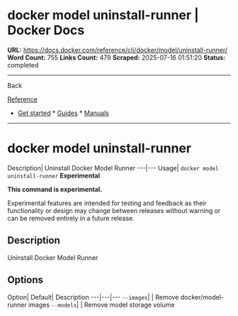 # docker model uninstall-runner | Docker Docs

**URL:** https://docs.docker.com/reference/cli/docker/model/uninstall-runner/
**Word Count:** 755
**Links Count:** 479
**Scraped:** 2025-07-16 01:51:20
**Status:** completed

---

Back

[Reference](https://docs.docker.com/reference/)

  * [Get started](https://docs.docker.com/get-started/)   * [Guides](https://docs.docker.com/guides/)   * [Manuals](https://docs.docker.com/manuals/)

* * *

# docker model uninstall-runner

Description| Uninstall Docker Model Runner   ---|---   Usage| `docker model uninstall-runner`      **Experimental**

**This command is experimental.**

Experimental features are intended for testing and feedback as their functionality or design may change between releases without warning or can be removed entirely in a future release.

## Description

Uninstall Docker Model Runner

## Options

Option| Default| Description   ---|---|---   `--images`| | Remove docker/model-runner images   `--models`| | Remove model storage volume